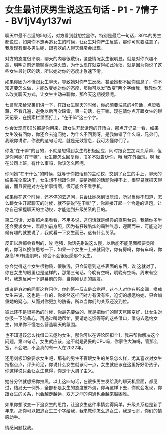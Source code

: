 # 女生最讨厌男生说这五句话 - P1 - 7情子 - BV1jV4y137wi

聊天中最不合适的5句话，对方看到就想拉黑你，特别是最后一句话，80%的男生都说过，如果你不想再追女生的时候，让女生对你产生反感，那你可就要注意了，我发现有很多男生呢，跟喜欢的人聊天经常会出现。

对方的态度很冷淡，聊天的内容很敷衍，这些情况女生很明显，就是对你兴趣不高，明明之前还能聊得水深火热，为什么现在就变得如此冷淡，就是因为你说了这些女生最讨厌的话，所以她对你的态度才急速下滑。

如果你因为不懂跟女生聊天，导致她对你产生反感，甚至她都不回你信息了，你不知道要怎么做，才能改变她对你的态度，那你可以发"改变"两个字给我，我教你怎么改变聊天方式，让女生主动来聊你，那今天这期视频呢。

七哥就来给兄弟们讲一下，在跟女生聊天的时候，你必须要注意的4句话，点赞收藏，不看几遍，避免以后再次踩雷，第一句话，在干嘛，现在请你点开跟女生的聊天记录，在搜索栏里面打上，"在干嘛"这三个字。

你会发现有80%都是你用来，跟女生开起话题的开场白，那点开记录一看，如果女生没有回你，你还会去追问她，为什么不回我呀，是我做错了什么吗，兄弟们，我跟你讲讲，你说的这句话呢，就是无效信息，我可太懂你们了。

你发"在干嘛"的目的，不就是想得到女生的积极回应，同时跟女生加深关系嘛，但是你问她"在干嘛"，女生能怎么回复你，顶多不就告诉你，哦 我在外面玩，啊 我在公司上班，有什么事吗，你该怎么回呢。

你问她"在干什么"的时候，就等于你把话题的主动权，交到了女生的手上，聊天的结果完全取决于，女生想不想跟你聊，要是她聊的话题你接不上，很容易就把天聊崩，而且要是对方在忙事情啊，很可能会不看手机。

如果你在这个时候，还不停的去追问，只会让她感到很厌烦，所以当你不知道，怎么跟女生开起聊天的时候，就不要说"在干嘛"了，你直接开起一个合适的话题，让你自己掌握聊天的主动权，才能达到升级关系的目的。

第二句话，发张照片来看看，不用多说，这句话就是经典的直男台词，我猜你多半还会要求女生，素颜加前身照，因为有狂跩酷炫的霸种气息，迎面而来，可能这时候有趣的就要说了，我就看一下女生而已，这有什么关系。

反正以后都会看到的，诶 老猪，你话先别说这么慢，以后能不能见面都要灵所的，你可以换位思考一下，如果一个女生一上来就问你，你有房吗，你有车吗，你身高180有腹肌吗，你会不会很反感那个女生。

你会觉得这个女生很物质，很肤浅，只会留意到这些表面的东西，诶 这就对了，你在女生的眼里也是这样的，那第三句话，今晚有空吗，明晚有空吗，周末有空吗，我想反问一下屏幕前的你，当你刚认识的朋友。

或者是身边的同事这样问你，你的第一反应是会觉得，这个人对你有所企图，换成女生来说，这也是一样的，你突然这样问对方有没有空，迫切的想邀约她，只会加重她的疑心，从而对你更加的防备，所以当你们的关系还没到位。

彼此还不是很熟悉的时候，你最先要做的，就是把你们的聊天氛围变好，让女生对你吸一下防备心，再通过叫她帮忙，要请她吃饭等等的这些借口，借句去邀约女生，如果你不懂怎么营造聊天的氛围。

也不知道该怎么找借口去邀约女生，那你可以在评论区扣个1，我来帮你解决这个问题，第四句话，女生就应该，这不就是妥妥的CPU吗，你家住大海吗，管那么宽，不会吧，不会真的有一人在2022年。

还用刻板印象要求女生吧，那有的男生不管跟女生的关系怎么样，尤其喜欢对女生指指点点，评头论足，你说什么女生就该问一点，女生就应该在这里好好带孩子，你这样说只会让女生觉得，你是个大男子主义。

她分分钟就想把你拉黑，以上这四句话，在很多男生发给我的聊天机里面，都见过，结局无一例外，全部都是女生的态度被冷淡，你再这样下去，你就会发现，你跟女生的关系，也会越走越远，双方之间的沟通也会越来越困难。

如果你想改变一下追女生的思路，让追女生这件事情变得简单，升级关系也是新手年来，那你可以把追女生三个字给我，我来教你怎么追女生，我是七哥，你们的情感助手。

情感问题找我。